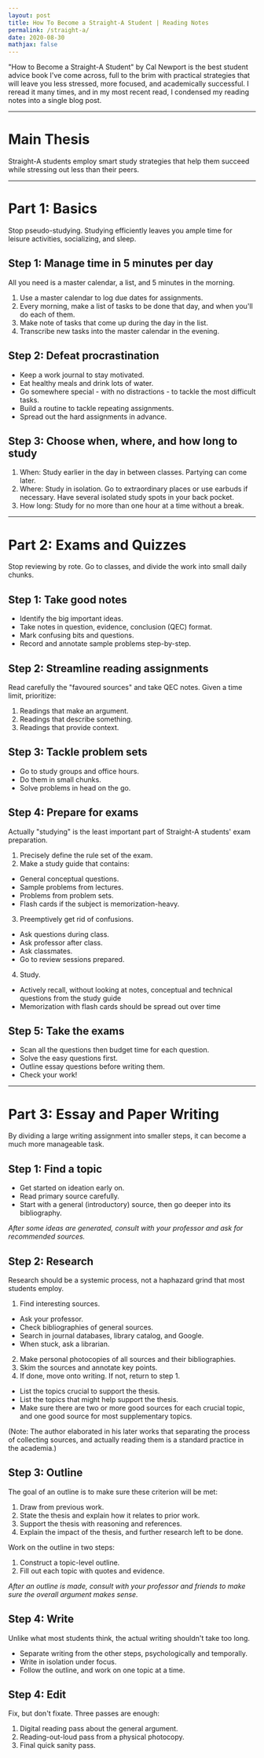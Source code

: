 ```yaml
---
layout: post
title: How To Become a Straight-A Student | Reading Notes
permalink: /straight-a/
date: 2020-08-30
mathjax: false
---
```


"How to Become a Straight-A Student" by Cal Newport is the best student advice book I've come across, full to the brim with practical strategies that will leave you less stressed, more focused, and academically successful. I reread it many times, and in my most recent read, I condensed my reading notes into a single blog post.

***

# Main Thesis

Straight-A students employ smart study strategies that help them succeed while stressing out less than their peers.

***

# Part 1: Basics

Stop pseudo-studying. Studying efficiently leaves you ample time for leisure activities, socializing, and sleep.

## Step 1: Manage time in 5 minutes per day

All you need is a master calendar, a list, and 5 minutes in the morning.

1. Use a master calendar to log due dates for assignments.
2. Every morning, make a list of tasks to be done that day, and when you'll do each of them.
3. Make note of tasks that come up during the day in the list.
4. Transcribe new tasks into the master calendar in the evening.

## Step 2: Defeat procrastination

* Keep a work journal to stay motivated.
* Eat healthy meals and drink lots of water.
* Go somewhere special - with no distractions - to tackle the most difficult tasks.
* Build a routine to tackle repeating assignments.
* Spread out the hard assignments in advance.

## Step 3: Choose when, where, and how long to study

1. When: Study earlier in the day in between classes. Partying can come later.
2. Where: Study in isolation. Go to extraordinary places or use earbuds if necessary. Have several isolated study spots in your back pocket.
3. How long: Study for no more than one hour at a time without a break.

***

# Part 2: Exams and Quizzes

Stop reviewing by rote. Go to classes, and divide the work into small daily chunks.

## Step 1: Take good notes

* Identify the big important ideas.
* Take notes in question, evidence, conclusion (QEC) format.
* Mark confusing bits and questions.
* Record and annotate sample problems step-by-step.

## Step 2: Streamline reading assignments

Read carefully the "favoured sources" and take QEC notes. Given a time limit, prioritize:

1. Readings that make an argument.
2. Readings that describe something.
3. Readings that provide context.

## Step 3: Tackle problem sets

* Go to study groups and office hours.
* Do them in small chunks.
* Solve problems in head on the go.

## Step 4: Prepare for exams

Actually "studying" is the least important part of Straight-A students' exam preparation.

1. Precisely define the rule set of the exam.
2. Make a study guide that contains:
  * General conceptual questions.
  * Sample problems from lectures.
  * Problems from problem sets.
  * Flash cards if the subject is memorization-heavy.
3. Preemptively get rid of confusions.
  * Ask questions during class.
  * Ask professor after class.
  * Ask classmates.
  * Go to review sessions prepared.
4. Study.
  * Actively recall, without looking at notes, conceptual and technical questions from the study guide
  * Memorization with flash cards should be spread out over time

## Step 5: Take the exams

* Scan all the questions then budget time for each question.
* Solve the easy questions first.
* Outline essay questions before writing them.
* Check your work!

***

# Part 3: Essay and Paper Writing

By dividing a large writing assignment into smaller steps, it can become a much more manageable task.

## Step 1: Find a topic

* Get started on ideation early on.
* Read primary source carefully.
* Start with a general (introductory) source, then go deeper into its bibliography.

*After some ideas are generated, consult with your professor and ask for recommended sources.*

## Step 2: Research

Research should be a systemic process, not a haphazard grind that most students employ.

1. Find interesting sources.
  * Ask your professor.
  * Check bibliographies of general sources.
  * Search in journal databases, library catalog, and Google.
  * When stuck, ask a librarian.
2. Make personal photocopies of all sources and their bibliographies.
3. Skim the sources and annotate key points.
4. If done, move onto writing. If not, return to step 1.
  * List the topics crucial to support the thesis.
  * List the topics that might help support the thesis.
  * Make sure there are two or more good sources for each crucial topic, and one good source for most supplementary topics.

(Note: The author elaborated in his later works that separating the process of collecting sources, and actually reading them is a standard practice in the academia.)

## Step 3: Outline

The goal of an outline is to make sure these criterion will be met:

1. Draw from previous work.
2. State the thesis and explain how it relates to prior work.
3. Support the thesis with reasoning and references.
4. Explain the impact of the thesis, and further research left to be done.

Work on the outline in two steps:

1. Construct a topic-level outline.
2. Fill out each topic with quotes and evidence.

*After an outline is made, consult with your professor and friends to make sure the overall argument makes sense.*

## Step 4: Write

Unlike what most students think, the actual writing shouldn't take too long.

* Separate writing from the other steps, psychologically and temporally.
* Write in isolation under focus.
* Follow the outline, and work on one topic at a time.

## Step 4: Edit

Fix, but don't fixate. Three passes are enough:

1. Digital reading pass about the general argument.
2. Reading-out-loud pass from a physical photocopy.
3. Final quick sanity pass.
